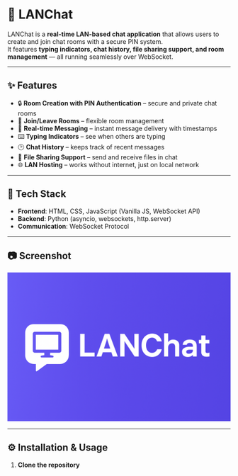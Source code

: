 # 💬 LANChat

LANChat is a **real-time LAN-based chat application** that allows users to create and join chat rooms with a secure PIN system.  
It features **typing indicators, chat history, file sharing support, and room management** — all running seamlessly over WebSocket.  

---

## ✨ Features

- 🔒 **Room Creation with PIN Authentication** – secure and private chat rooms  
- 👥 **Join/Leave Rooms** – flexible room management  
- 💬 **Real-time Messaging** – instant message delivery with timestamps  
- ⌨️ **Typing Indicators** – see when others are typing  
- 🕑 **Chat History** – keeps track of recent messages  
- 📂 **File Sharing Support** – send and receive files in chat  
- 🌐 **LAN Hosting** – works without internet, just on local network  

---

## 🚀 Tech Stack

- **Frontend**: HTML, CSS, JavaScript (Vanilla JS, WebSocket API)  
- **Backend**: Python (asyncio, websockets, http.server)  
- **Communication**: WebSocket Protocol  

---

## 📷 Screenshot

![Screenshot](assets/image.png)

---

## ⚙️ Installation & Usage

1. **Clone the repository**
 
